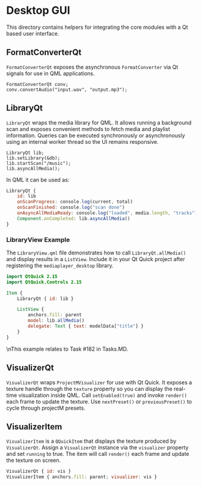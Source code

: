 # Desktop GUI

This directory contains helpers for integrating the core modules with a Qt based user interface.

## FormatConverterQt

`FormatConverterQt` exposes the asynchronous `FormatConverter` via Qt signals for use in QML applications.

```
FormatConverterQt conv;
conv.convertAudio("input.wav", "output.mp3");
```

## LibraryQt

`LibraryQt` wraps the media library for QML. It allows running a background scan
and exposes convenient methods to fetch media and playlist information. Queries
can be executed synchronously or asynchronously using an internal worker thread
so the UI remains responsive.

```
LibraryQt lib;
lib.setLibrary(&db);
lib.startScan("/music");
lib.asyncAllMedia();
```

In QML it can be used as:

```qml
LibraryQt {
    id: lib
    onScanProgress: console.log(current, total)
    onScanFinished: console.log("scan done")
    onAsyncAllMediaReady: console.log("loaded", media.length, "tracks")
    Component.onCompleted: lib.asyncAllMedia()
}
```

### LibraryView Example

The `LibraryView.qml` file demonstrates how to call `LibraryQt.allMedia()` and display
results in a `ListView`. Include it in your Qt Quick project after registering the
`mediaplayer_desktop` library.

```qml
import QtQuick 2.15
import QtQuick.Controls 2.15

Item {
    LibraryQt { id: lib }

    ListView {
        anchors.fill: parent
        model: lib.allMedia()
        delegate: Text { text: modelData["title"] }
    }
}
```
\nThis example relates to Task #182 in Tasks.MD.

## VisualizerQt

`VisualizerQt` wraps `ProjectMVisualizer` for use with Qt Quick. It exposes a
texture handle through the `texture` property so you can display the real-time
visualization inside QML. Call `setEnabled(true)` and invoke `render()` each
frame to update the texture. Use `nextPreset()` or `previousPreset()` to cycle
through projectM presets.

## VisualizerItem

`VisualizerItem` is a `QQuickItem` that displays the texture produced by
`VisualizerQt`. Assign a `VisualizerQt` instance via the `visualizer`
property and set `running` to true. The item will call `render()` each
frame and update the texture on screen.

```qml
VisualizerQt { id: vis }
VisualizerItem { anchors.fill: parent; visualizer: vis }
```

